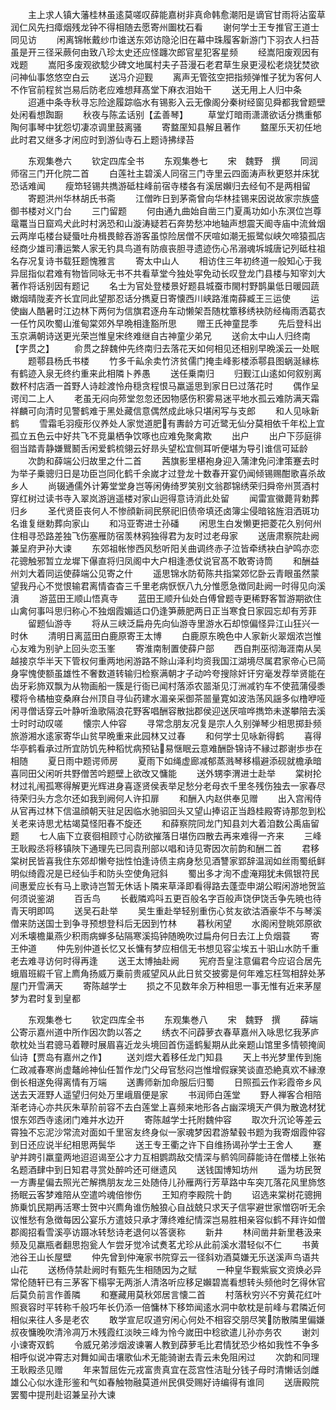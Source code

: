 <!-- { "loadSidebar": true } -->
　　主上求人镇大藩桂林虽逺莫嗟叹薛能嘉树非真命韩愈潮阳是谪官甘雨将沾蛮草润仁风先扫瘴烟残龙钟不得相随去愿寄州圗枕石看
　　谢何学士王专推官王道士同见访
　　闲离锦帐戴纱巾谁送东郊访隐沦旧在幕中珠履客新游门下羽衣人扫苔虽是开三径采蕨何由致八珍太史还应怪躔次郎官星犯客星频
　　经嵩阳废观因有戏题
　　嵩阳多废观欲騐少碑文地属村夫子苔漫石老君草生泉更浸松老烧犹焚欲问神仙事悠悠空白云
　　送冯介迎觐
　　离声无管弦空把指频弹惟子犹为客何人不作官前程贫岂易后防老应难想拜髙堂下麻衣泪始干
　　送无用上人归中条
　　迢逓中条寺秋寻忘险途履踪临水有锡影入云无像阁分秦树经窗见舜都我曾题壁处闲看想踟蹰
　　秋夜与陈孟话别【孟善琴】
　　草堂灯暗雨潇潇欲话分擕重郁陶何事琴中犹怨切凄凉调里鼓离骚
　　寄盩厔知县解且著作
　　盩厔乐天初任地此时君又继多才闲应时到游仙寺石上题诗拂绿苔












　　东观集巻六
　　钦定四库全书
　　东观集巻七
　　宋　魏野　撰
　　同润师宿三门开化院二首
　　白莲社主碧溪人同宿三门寺里云四面涛声秋更怒并床犹恐话难闻
　　瘦笻轻锡共擕游砥柱峰前宿寺楼各有溪居嬾归去经旬不是两相留
　　寄题洪州华林胡氏书斋
　　江僧昨日到茅斋曾向华林挂锡来因说故家宗族盛御书楼对义门台
　　三门留题
　　何由通九曲始自凿三门夏禹功如小东溟位岂尊鼋鼍当日窟鸡犬此时村涡恐和山漩涛疑若石奔势愁冲地轴声想震天阍寺庙中流耸烟云两岸屯楼台疑蜃吐舟楫畏鲸吞游客虽惊险居僧不厌喧如潮无振鹭似峡欠啼猿孤店经商少雄司漕运繁人家无钓具鸟道有防痕丧胆寻遗迹伤心吊溺魂坼城唐记列砥柱祖名存况复诗书载狂题愧雅言
　　寄太中山人
　　相访住三年初终道一般知心于我异屈指似君难有物皆同咏无书不共看草堂今独处寜免动长叹登龙门县楼与知宰刘大著作将话别因有题记
　　名士为官处登楼景好题县城蚕市閙村野鹊巢低日暖园蔬嫩烟晴陇麦齐长宜同此望那忍话分擕夏日寄懐西川峡路淮南薛臧王三运使
　　运使幽人酷暑时江边林下两何为信旗君逐舟车动懒架吾随枕簟移绣袂防经梅雨洒葛衣一任竹风吹蜀山淮甸棠郊外早晩相逢豁所思
　　赠王氏神童昆季
　　先后登科出玉京满朝诗送更光荣岂惟皇宋终难继自古神童少弟兄
　　送俞太中山人归终南【字贯之】
　　俞贯之辞魏仲先终南归去落花天如何相见还相别早晩溪云一处眠
　　题鄠县杨氏书楼
　　竹多千畆余卖竹济贫儒门掩圭峰影楼添鄠县图蜗涎縁栋有鹤迹入泉无终约重来此相隣卜养愚
　　送任乗南归
　　归觐江山逺如何叙别离数杯村店酒一首野人诗趁渡怜舟穏贪程恨马羸遥思到家日巳过落花时
　　偶作呈谔闰二上人
　　老虽无闷向茒堂忽忽还因物感伤积雾易迷平地水孤云难防满天霜祥麟可向清时见警鹤难于黑处藏信意偶然成此咏只堪闲写与支郎
　　和人见咏新鹤
　　雪霜毛羽瘦形仪养处人家觉道肥有夀龄方可近鹭无仙分莫相依千年松上宜孤立五色云中好共飞不竞巢栖争饮啄也应难免聚禽欺
　　出户
　　出户下莎庭徘徊当踏青静嫌鸎鬭舌闲爱鹤梳翎云好昻头望松宜侧耳听便堪为导引谁信可延龄
　　次韵和薛端公归故里之什二首
　　茜旗影里椹袍身迎入蒲津免问津策蹇去时为举子乗骢归日是功臣岂同化鹤千余嵗才过登龙十数春开宴仍闻倾锡赐酣歌喜杀故乡人
　　尚辍通儒外计筹堂堂身岂等闲俦绮罗笑别文翁郡锦绣荣归舜帝州贳酒村穿红树过读书寺入翠岚游逍遥楼对家山迥得意诗消此处留
　　闻雷宣徽薨背勅葬归乡
　　圣代贤臣丧何人不惨顔新祠民祭祀旧债帝填还卤簿尘侵暗铭旌泪洒斑功名谁复继勅葬向家山
　　和冯亚寄进士孙磻
　　闲思生白发懒更把菱花久别何州住相寻恐路差独飞伤塞雁防宿羡林鸦独得君为友时过老母家
　　送唐肃察院赴阙兼呈府尹孙大谏
　　东郊祖帐惨西风愁听阳关曲调终赤子泣皆牵绣袂白驴鸣亦恋花骢触邪暂立龙墀下儤直将归凤阁中大户相逢慿仗说官髙不敢寄诗筒
　　和酬益州刘大着同运使薛端公见寄之什
　　遥思锦水防荀陈共指棠郊忆卧云青眼虽然蒙望我丹心不觉恨输君离情杳杳三千里老病恹恹八九分惟愿急徴同赴阙一时得见向溪濆
　　游蓝田王顺山悟真寺
　　蓝田王顺升仙处白傅曾题寺更稀野客暂游期欲住山禽何事呌思归称心不独烟霞媚适口仍逢笋蕨肥两日正当寒食日家园忘却有芳菲
　　留题仙游寺
　　将从三峡泛扁舟先向仙游寺里游水石却惊偏怪异江山狂兴一时休
　　清明日离蓝田白鹿原寄王太博
　　白鹿原东晩色中人家新火翠烟浓岂惟心友难为别驴上回头恋玉峯
　　寄淮南制置使薛户部
　　西自荆巫彻海涯南从吴越接京华半天下管权何重两地闲游路不賖山泽利均资我国江湖境尽属君家帝心已简身寜愧使额虽雄性不奢数道转输归检察满朝才子动吟夸搜除奸讦穷毫发荐举贤能在齿牙彩斾双飘为从物画船一簇是行衙已闻村落添农噐渐见汀洲减钓车不使菰蒲侵黍稷将令橘柚变桑麻台州顶自寻仙药建水湄亲采御茶噐量寛如波浩荡风謡多似橹咿哑闲寻僧话穿云叶静听渔歌隔浪花野客唱酬容散拙郡侯迎送厌喧哗擕笻未遂攀陪去溪士时时动叹嗟
　　懐宗人仲容
　　寻常念朋友况复是宗人久别弹琴少相思掷卦频旅游湘水逺家寄华山贫早晩重来此园林又过春
　　和何学士见咏新得鹤
　　喜得华亭鹤看承过所宜防饥先种稻忧病预钻易惬眠云意难酬卧锦诗不縁过郡谢歩歩在相随
　　夏日雨中题谔师房
　　夏雨下如绳虚廊减郁蒸溅琴移榻避添砚就檐承暗喜同田父闲听共野僧苦吟题壁上欲改又慵能
　　送外甥李渭进士赴举
　　棠树抡材过礼闱孤寒得解更光辉进身喜逐贤侯表举足愁分老母衣千里冬残伤独去一家春尽待荣归头方念尔还如我到阙何人许扣扉
　　和酬入内赵供奉见赠
　　出入宫闱侍从官再过林下信温顔朝天驻足因临水驰驲回头又望山捧诏正当趋桂殿寄诗那忽到松关老来诗思尤枯竭莫怪阳春不旋还
　　和薛察院同龙门知县刘大着洎数公禹庙留题
　　七人庙下立裵徊相顾寸心防欲摧落日堪伤四散去再来难得一齐来
　　三峰王耿殿丞将移镇陜下通理先已同袁刑部以唱和诗见寄因次前韵和酬二首
　　君移棠树民皆喜我住东郊却懒夸拙性怕逢诗债主病身愁见酒讐家郢辞温润如丝雨蜀纸鲜明似绮霞况是已经仙手和防头空使角冠斜
　　蜀出多才洵不虚淹翔犹未佩银符民间惠爱应长有马上歌诗岂暂无休话卜隣来草泽即看得路去蓬壶申湖公暇闲游地贺监何须说鉴湖
　　百舌鸟
　　长截隣鸡呌五更百般名字百般声饶伊饶舌争先暁也待青天明即鸣
　　送吴石赴举
　　吴生重赴举轻别重伤心贫友欲沽酒豪华不与琴溪僧来防送国士到争寻预想登科后无因到竹林
　　暮秋闲望
　　水阁闲登眺郊原欲刈禾壊檐巢燕少积雨病蝉多砧隔寒溪捣钟随晩吹过扁舟何日去江上负烟蓑
　　寄王仲道
　　仲先别仲道长忆又长慵有梦应相信无书想见容尘埃五十驲山水防千重老去难寻访何时得再逢
　　送王太博抽赴阙
　　宪府吾皇注意偏君今应诏合居先蛾眉班縀千官上廌角扬威万乗前贵戚望风从此日贫交披雾是何年难忘枉驾相辞处茅屋门开雪满天
　　寄陈越学士
　　损之不见数年余万种相思一事无惟有近来茅屋梦为君时复到皇都


　　东观集巻七
　　钦定四库全书
　　东观集巻八
　　宋　魏野　撰
　　薛端公寄示嘉州道中所作因次韵以答之
　　绣衣不问薜萝衣春草嘉州入咏思忆我茅庐欹枕处当君骢马着鞭时展眉喜近龙头境回首伤遥鹤髪期从此亲题山馆里多情顿掩阆仙诗【贾岛有嘉州之作】
　　送刘煜大着移任龙门知县
　　天上书光梦里传到施仁政减春寒尚虚鼇岭神仙任暂作龙门父母官愁闷岂惟增假寐笑谈直恐絶真欢不縁潦倒长相遂免得离情有万端
　　送夀师新加命服后归蜀
　　日照孤云作彩霞帝乡风送去天涯野人遥望归何处万里峨眉便是家
　　书润师白莲堂
　　野人禅客合相陪渐老诗心亦共灰朱草阶前容不去白莲堂上喜频来地形各占幽深境天产俱为散逸材犹恨东郊西寺逺闭门难并水边开
　　寄陈越学士托附魏仲容
　　取次升沉论等差云霄独不忘泥沙常流对面如千里宻友终身似一家魂梦因君游辇毂书题为我寄烟霞仲容到日还应说半纪相思两鬓华
　　送王专王衢之许下自维扬谒孙学士王舍人
　　蹇驴并跨引羸童两地迢迢谒至公才力互相鹦鹉敌交情深与鹡鸰同薛能诗在僧楼上张祐名题酒肆中到日知君寻赏处醉吟还可继遗风
　　送钱国博知坊州
　　遥为坊民贺一方夀星偏去照光芒解擕朋友龙三处随侍儿孙雁两行芳草路中车突兀落花风里斾悠扬眠云客梦难陪从空遣吟魂倍惨伤
　　王知府李殿院十韵
　　诏选来棠树花骢拥斾乗饥民期再活寒士贺中兴廌角谁伤触狼心自战兢只求天子信寜避世家憎窃听无余议惟愁有急徴每因公宴乐方遣妓只承才薄终难纪情深岂易胜相亲容似鹤不拜许如僧郡阁招看雪溪亭访蹑冰转愁诗老退何以答褒称
　　新井
　　林间凿井新里巷汲来频及见羸瓶者翻思抱瓮人乍尝牙觉冷试煑茗尤珍从此前溪水潜轻似不仁
　　书黄池谷王山长屋壁
　　仲先曾到仲淹家书院穿云一径斜劝酒莫嫌无乐送溪声鸟语共山花
　　送杨侍禁赴阙时有甄先生相随因为之赋
　　一种皇华觐紫宸文资焕必异常伦随轩已有三茅客下榻寜无两浙人清洛听应移足嬾碧嵩看想转头频他时乞得休官后莫负前言作善隣
　　和蹇藏用莫秋郊居言懐二首
　　村落秋穷兴不穷黄花红叶照衰容时平转称千般巧年长仍添一倍慵林下移笻闻逺水洞中欹枕是前峰与君隣近何相似来往人多是老农
　　敢学宣尼叹道穷闲心何处不相容交朋尽笑防散隣里偏嫌叔夜慵晚吹清泠凋万木残霞红淡映三峰为怜今嵗田中稔欲遣儿孙亦务农
　　谢刘小谏寄双鹤
　　令威兄弟涉烟波谏署人教到薜萝毛比君情犹恐少格如我性不争多相呼似说冲霄志对舞如闻击壤歌仙术无能骑谢去青云未免阻闲过
　　次韵和同理王耿殿丞见赠
　　年来暂屈佐元戎富贵真宜在蕊宫性洁耻分钱子母时清懒话剑雌雄公心似水逢形鉴和气如春触物融莫道州民俱受赐好诗编得有谁同
　　送唐殿院罢蜀中提刑赴诏兼呈孙大谏
